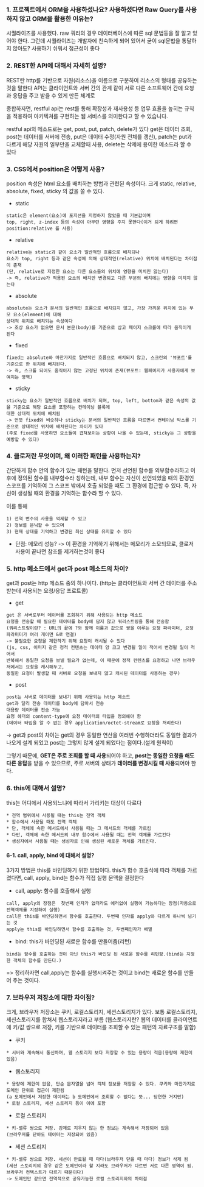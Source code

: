 ### 1. 프로젝트에서 ORM을 사용하셨나요? 사용하셨다면 Raw Query를 사용하지 않고 ORM을 활용한 이유는?

시퀄라이즈를 사용했다. raw 쿼리의 경우 데이터베이스에 따른 sql 문법등을 잘 알고 있어야 한다.
그런데 시퀄라이즈는 개발자에 친숙하게 되어 있어서 굳이 sql문법을 통달하지 않아도? 사용하기 쉬워서 접근성이 좋다

### 2. REST한 API에 대해서 자세히 설명?

REST란 http를 기반으로 자원(리소스)을 이름으로 구분하여 리소스의 형태를 공유하는 것을 말한다
API는 클라이언트와 서버 간의 관계 같이 서로 다른 소프트웨어 간에 요청과 응답을 주고 받을 수 있게 만든 체계로

종합하자면, restful api는 rest를 통해 확장성과 재사용성 등 업무 효율을 높히는 규칙을 적용하여 아키텍쳐를 구현하는
웹 서비스를 의미한다고 할 수 있습니다.

restful api의 메소드로는 get, post, put, patch, delete가 있다
get은 데이터 조회, post는 데이터를 서버에 전송, put은 데이터 수정(자원 전체를 갱신), patch는 put과 다르게 해당 자원의 일부만을 교체할때 사용,
delete는 삭제에 용이한 메소드라 할 수 있다

### 3.  CSS에서 position은 어떻게 사용?

position 속성은 html 요소를 배치하는 방법과 관련된 속성이다.
크게 static, relative, absolute, fixed,  sticky 의 값을 쓸 수 있다.

* static

```
static은 element(요소)에 포지션을 지정하지 않았을 때 기본값이며
top, right, z-index 등의 속성이 아무런 영향을 주지 못한다(이거 되게 하려면 position:relative 를 사용)
```

* relative

```
relative는 static과 같이 요소가 일반적인 흐름으로 배치되나
요소가 top, right 등과 같은 속성에 의해 상대적인(relative) 위치에 배치된다는 차이점이 존재
(단, relative로 지정한 요소는 다른 요소들의 위치에 영향을 미치진 않는다)
-> 즉, relative가 적용된 요소의 배치만 변경되고 다른 부분의 배치에는 영향을 미치지 않는다
```

* absolute

```
absolute는 요소가 문서의 일반적인 흐름으로 배치되지 않고, 가장 가까운 위치에 있는 부모 요소(element)에 대해
상대적 위치로 배치되는 속성이다
-> 조상 요소가 없으면 문서 본문(body)를 기준으로 삼고 페이지 스크롤에 따라 움직이게 된다
```

* fixed

```
fixed는 absolute와 마찬가지로 일반적인 흐름으로 배치되지 않고, 스크린의 '뷰포트'를 기준으로 한 위치에 배치된다.
-> 즉, 스크롤 되어도 움직이지 않는 고정된 위치에 존재(뷰포트: 웹페이지가 사용자에게 보여지는 영역)
```

* sticky

```
sticky는 요소가 일반적인 흐름으로 배치가 되며, top, left, bottom과 같은 속성의 값을 기준으로 해당 요소를 포함하는 컨테이닝 블록에
대한 상대적 위치에 배치됨
-> 언뜻 fixed와 비슷하나 sticky는 문서의 일반적인 흐름을 따르면서 컨테이닝 박스를 기준으로 상대적인 위치에 배치된다는 차이가 있다
(주로 fixed를 사용하면 요소들이 겹쳐보이는 상황이 나올 수 있는데, sticky는 그 상황을 예방할 수 있다)
```

### 4. 클로저란 무엇이며, 왜 이러한 패턴을 사용하는지?

간단하게 함수 안의 함수가 있는 패턴을 말한다. 먼저 선언된 함수를 외부함수라하고 이후에 정의된 함수를 내부함수라 칭하는데,
내부 함수는 자신이 선언되었을 때의 환경인 스코프를 기억하여 그 스코프 밖에서 호출 되었을 때도 그 환경에 접근할 수 있다.
즉, 자신이 생성될 때의 환경을 기억하는 함수라 할 수 있다.

이를 통해 

```
1) 전역 변수의 사용을 억제할 수 있고
2) 정보를 은닉할 수 있으며
3) 현재 상태를 기억하고 변경된 최신 상태를 유지할 수 있다
```

* 단점: 메모리 성능?
-> 이 환경을 기억하기 위해서는 메모리가 소모되므로, 클로저 사용이 끝나면 참조를 제거하는것이 좋다

### 5. http 메소드에서 get과 post 메소드의 차이?

get과 post는 http 메소드 중의 하나이다.
(http는 클라이언트와 서버 간 데이터를 주소받는데  사용되는 요청/응답 프로트콜)

* get

```
get 은 서버로부터 데이터를 조회하기 위해 사용되는 http 메소드
요청을 전송할 때 필요한 데이터를 body에 담지 않고 쿼리스트링을 통해 전송함
(쿼리스트링이란? : URL의 끝에 ?와 함께 이름과 값으로 쌍을 이루는 요청 파라미터, 요청 파라미터가 여러 개이면 &로 연결)
-> 불필요한 요청을 제한하기 위해 요청이 캐시될 수 있다
(js, css, 이미지 같은 정적 컨텐츠는 데이터 양 크고 변경될 일이 적어서 변경될 일이 적어서 
반복해서 동일한 요청을 보낼 필요가 없는데, 이 때문에 정적 컨텐츠를 요청하고 나면 브라우저에서는 요청을 캐시해두고, 
동일한 요청이 발생할 때 서버로 요청을 보내지 않고 캐시된 데이터를 사용하는 경우)
```

* post

```
post는 서버로 데이터를 보내기 위해 사용되는 http 메소드
get과 달리 전송 데이터를 body에 담아서 전송
대용량 데이터를 전송 가능
요청 헤더의 content-type에 요청 데이터의 타입을 정의해야 함
(데이터 타입을 알 수 없는 경우 application/octet-stream로 요청을 처리한다)
```

-> get과 post의 차이는 get의 경우 동일한 연산을 여러번 수행하더라도 동일한 결과가 나오게 설계 되었고
post는 그렇지 않게 설계 되었다는 점이다.(설계 원칙이)

그렇기 때문에, **GET은 주로 조회를 할 때 사용**되어야 하고, **post는 동일한 요청을 해도 다른 응답**을 받을 수 있으므로,
주로 서버의 상태가 **데이터를 변경시킬 때 사용**되어야 한다.


### 6. this에 대해서 설명?

this는 어디에서 사용되느냐에 따라서 가리키는 대상이 다르다

```
* 전역 범위에서 사용될 때는 this는 전역 객체
* 함수에서 사용될 때도 전역 객체
* 단, 객체에 속한 메서드에서 사용될 때는 그 메서드의 객체를 가르킴
* 다만, 객체에 속한 메서드의 내부 함수에서 사용될 때는 전역 객체를 가르킨다
* 생성자에서 사용될 때는 생성자로 인해 생성된 새로운 객체를 가르킨다.
```

#### 6-1. call, apply, bind 에 대해서 설명?

3가지 방법은 this를 바인딩하기 위한 방법이다.
this가 함수 호출식에 따라 객체를 가르켰다면, call, apply, bind는 함수가 직접 실행 문맥을 결정한다

* call, apply: 함수를 호출해서 실행

```
call, apply의 장점은  첫번째 인자가 없더라도 에러없이 실행이 가능하다는 장점(자동으로 전역객체를 지정하여 실행)
call은 this를 바인딩하면서 함수를 호출한다. 두번째 인자를 apply와 다르게 하나씩 넘기는 것
apply는 this를 바인딩하면서 함수를 호출하는 것, 두번째인자가 배열
```

* bind: this가 바인딩된 새로운 함수를 만들어줌(리턴)

```
bind는 함수를 호출하는 것이 아닌 this가 바인딩 된 새로운 함수를 리턴함.(bind는 지정한 객체의 함수를 만든다.)
```

=> 정리하자면 call,apply는 함수를 실행시켜주는 것이고 bind는 새로운 함수를 만들어 주는 것이다.


### 7. 브라우저 저장소에 대한 차이점?

크게, 브라우저 저장소는 쿠키, 로컬스토리지, 세션스토리지가 있다.
보통 로컬스토리지, 세션스토리지를 합쳐서 웹스토리지라고 부름
(웹스토리지란? 웹의 데이터를 클라이언트에 키/값 쌍으로 저장, 키를 기반으로 데이터를 조회할 수 있는 패턴의 자료구조를 말함)


* 쿠키

```
* 서버와 계속해서 통신하며, 웹 스토리지 보다 저장할 수 있는 용량이 적음(용량에 제한이 있음)
```

* 웹스토리지

```
* 용량에 제한이 없음, 단순 문자열을 넘어 객체 정보를 저장할 수 있다. 쿠키와 마찬가지로 도메인 단위로 접근이 제한됨
(a 도메인에서 저장한 데이터는 b 도메인에서 조회할 수 없다는 뜻... 당연한 거지만)
* 로컬 스토리지, 세션 스토리지 등이 이에 포함
```

* 로컬 스토리지

```
* 키-밸류 쌍으로 저장. 강제로 지우지 않는 한 정보는 계속해서 저장되어 있음
(브라우저를 닫아도 데이터는 저장되어 있음)
```

* 세션 스토리지

```
* 키-밸류 쌍으로 저장. 세션이 만료될 때 마다(브라우저 닫을 때 마다) 정보가 삭제 됨
(세션 스토리지의 경우 같은 도메인이라 할 지라도 브라우저가 다르면 서로 다른 영역이 됨. 브라우저 컨텍스트가 다르기 때문이다)
-> 도메인만 같으면 전역적으로 공유가능한 로컬 스토리지와의 차이점
```
